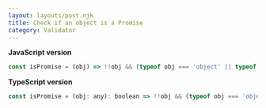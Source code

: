 ```yaml
---
layout: layouts/post.njk
title: Check if an object is a Promise
category: Validator
---
```


**JavaScript version**

```js
const isPromise = (obj) => !!obj && (typeof obj === 'object' || typeof obj === 'function') && typeof obj.then === 'function';
```

**TypeScript version**

```js
const isPromise = (obj: any): boolean => !!obj && (typeof obj === 'object' || typeof obj === 'function') && typeof obj.then === 'function';
```
